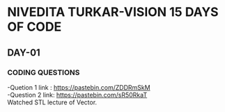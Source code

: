 # NIVEDITA TURKAR-VISION 15 DAYS OF CODE 
## DAY-01 
### CODING QUESTIONS
-Quetion 1 link : https://pastebin.com/ZDDRmSkM <br>
-Question 2 link: https://pastebin.com/sR50RkaT <br>
Watched STL lecture of Vector. <br>

